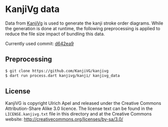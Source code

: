 # KanjiVg data

Data from [KanjiVg](https://kanjivg.tagaini.net/index.html) is used to generate the kanji stroke order diagrams. While the generation is done at runtime, the following preprocessing is applied to reduce the file size impact of bundling this data.

Currently used commit: [d642ea9](https://github.com/KanjiVG/kanjivg/tree/d642ea972efa70dc5155d7fb62b9a6eea92585d6)

## Preprocessing

```sh
$ git clone https://github.com/KanjiVG/kanjivg
$ dart run process.dart kanjivg/kanji/ kanjivg_data
```

## License

KanjiVG is copyright Ulrich Apel and released under the Creative Commons Attribution-Share Alike 3.0 licence. The license text can be found in the `LICENSE.kanjivg.txt` file in this directory and at the Creative Commons website: http://creativecommons.org/licenses/by-sa/3.0/